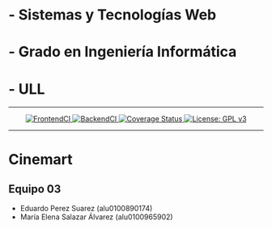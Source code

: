 
# - Sistemas y Tecnologías Web

# - Grado en Ingeniería Informática

# - ULL



***
<p align="center">
<a href="https://github.com/SyTW-2122/E03/actions/workflows/CI-frontend.yml">
    <img alt="FrontendCI" src="https://github.com/SyTW-2122/E03/actions/workflows/CI-frontend.yml/badge.svg">
</a>
<a href="https://github.com/SyTW-2122/E03/actions/workflows/CI-backend.yml">
    <img alt="BackendCI" src="https://github.com/SyTW-2122/E03/actions/workflows/CI-backend.yml/badge.svg">
</a>
<a href="https://coveralls.io/github/SyTW-2122/E03?branch=desarrollo">
    <img alt="Coverage Status" src="https://coveralls.io/repos/github/SyTW-2122/E03/badge.svg?branch=desarrollo">
</a>
<a href="https://github.com/SyTW-2122/E03/blob/desarrollo/LICENSE">
    <img alt="License: GPL v3" src="https://img.shields.io/github/license/SyTW-2122/E03">
</a>

***

# Cinemart

## Equipo 03

* Eduardo Perez Suarez (alu0100890174)
* María Elena Salazar Álvarez (alu0100965902)
